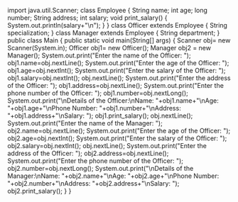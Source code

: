 import java.util.Scanner;
class Employee
{
	String name;
	int age;
	long number;
	String address;
	int salary;
	void print_salary()
	{
		System.out.println(salary+"\n");
	}
}
class Officer extends Employee
{
	String specialization;
}
class Manager extends Employee
{
	String department;
}
public class Main
{
	public static void main(String[] args)
	{
		Scanner obj= new Scanner(System.in);
		Officer obj1= new Officer();
		Manager obj2 = new Manager();
		System.out.print("Enter the name of the Officer: ");
		obj1.name=obj.nextLine();
		System.out.print("Enter the age of the Officer: ");
		obj1.age=obj.nextInt();
		System.out.print("Enter the salary of the Officer: ");
		obj1.salary=obj.nextInt();
		obj.nextLine();
		System.out.print("Enter the address of the Officer: ");
		obj1.address=obj.nextLine();
		System.out.print("Enter the phone number of the Officer: ");
		obj1.number=obj.nextLong();
		System.out.print("\nDetails of the Officer:\nName: "+obj1.name+"\nAge: "+obj1.age+"\nPhone Number: "+obj1.number+"\nAddress: "+obj1.address+"\nSalary: ");
		obj1.print_salary();
		obj.nextLine();
		System.out.print("Enter the name of the Manager: ");
		obj2.name=obj.nextLine();
		System.out.print("Enter the age of the Officer: ");
		obj2.age=obj.nextInt();
		System.out.print("Enter the salary of the Officer: ");
		obj2.salary=obj.nextInt();
		obj.nextLine();
		System.out.print("Enter the address of the Officer: ");
		obj2.address=obj.nextLine();
		System.out.print("Enter the phone number of the Officer: ");
		obj2.number=obj.nextLong();
		System.out.print("\nDetails of the Manager:\nName: "+obj2.name+"\nAge: "+obj2.age+"\nPhone Number: "+obj2.number+"\nAddress: "+obj2.address+"\nSalary: ");
		obj2.print_salary();
	}
}
